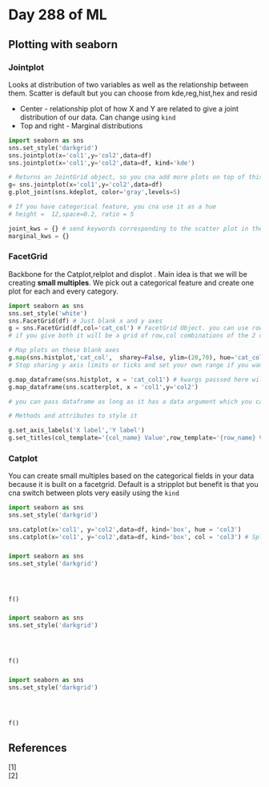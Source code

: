 # Day 288 of ML 

## Plotting with seaborn

### Jointplot

 Looks at distribution of two variables as well as the relationship between them. Scatter is default but you can choose from kde,reg,hist,hex and resid
 
 * Center -  relationship plot of how X and Y are related to give a joint distribution of our data. Can change using `kind`
 * Top and right - Marginal distributions  

```python
import seaborn as sns
sns.set_style('darkgrid')
sns.jointplot(x='col1',y='col2',data=df)
sns.jointplot(x='col1',y='col2',data=df, kind='kde')

# Returns an JointGrid object, so you cna add more plots on top of this 
g= sns.jointplot(x='col1',y='col2',data=df)
g.plot_joint(sns.kdeplot, color='gray',levels=5)

# If you have categorical feature, you cna use it as a hue
# height =  12,space=0.2, ratio = 5

joint_kws = {} # send keywords corresponding to the scatter plot in the center
marginal_kws = {}

```


### FacetGrid

Backbone for the Catplot,relplot and displot . Main idea is that we will be creating **small multiples**. We pick out a categorical feature and create one plot for each and every category.  

```python
import seaborn as sns
sns.set_style('white')
sns.FacetGrid(df) # Just blank x and y axes 
g = sns.FacetGrid(df,col='cat_col') # FacetGrid Object. you can use row as well instead of col to have vertical plots 
# if you give both it will be a grid of row,col combinations of the 2 categorical column values 

# Map plots on these blank axes 
g.map(sns.histplot,'cat_col',  sharey=False, ylim=(20,70), hue='cat_col2') # hue needs to be here and not in subsequent ones
# Stop sharing y axis limits or ticks and set your own range if you want uniformity with ylim 

g.map_dataframe(sns.histplot, x = 'cat_col1') # kwargs passsed here will  be specific to the plots here 
g.map_dataframe(sns.scatterplot, x = 'col1',y='col2') 

# you can pass dataframe as long as it has a data argument which you can customize

# Methods and attributes to style it 

g.set_axis_labels('X label','Y label')
g.set_titles(col_template='{col_name} Value',row_template='{row_name} Value')

```


### Catplot

You can create small multiples based on the categorical fields in your data because it is built on a facetgrid. Default is a stripplot but benefit is that you cna switch between plots very easily using the `kind`

```python
import seaborn as sns
sns.set_style('darkgrid')

sns.catplot(x='col1', y='col2',data=df, kind='box', hue = 'col3')
sns.catplot(x='col1', y='col2',data=df, kind='box', col = 'col3') # Split into small multiples along x axis. Row for y axis and both for grid

```


###

```python
import seaborn as sns
sns.set_style('darkgrid')




f()
```


###

```python
import seaborn as sns
sns.set_style('darkgrid')




f()
```


###

```python
import seaborn as sns
sns.set_style('darkgrid')




f()
```

**References**
------------
[1]  
[2]